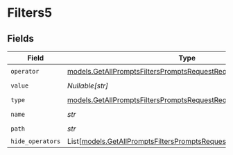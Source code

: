 # Filters5


## Fields

| Field                                                                                                                                        | Type                                                                                                                                         | Required                                                                                                                                     | Description                                                                                                                                  |
| -------------------------------------------------------------------------------------------------------------------------------------------- | -------------------------------------------------------------------------------------------------------------------------------------------- | -------------------------------------------------------------------------------------------------------------------------------------------- | -------------------------------------------------------------------------------------------------------------------------------------------- |
| `operator`                                                                                                                                   | [models.GetAllPromptsFiltersPromptsRequestRequestBodyQueryOperator](../models/getallpromptsfilterspromptsrequestrequestbodyqueryoperator.md) | :heavy_check_mark:                                                                                                                           | N/A                                                                                                                                          |
| `value`                                                                                                                                      | *Nullable[str]*                                                                                                                              | :heavy_check_mark:                                                                                                                           | N/A                                                                                                                                          |
| `type`                                                                                                                                       | [models.GetAllPromptsFiltersPromptsRequestRequestBodyQueryType](../models/getallpromptsfilterspromptsrequestrequestbodyquerytype.md)         | :heavy_check_mark:                                                                                                                           | N/A                                                                                                                                          |
| `name`                                                                                                                                       | *str*                                                                                                                                        | :heavy_check_mark:                                                                                                                           | N/A                                                                                                                                          |
| `path`                                                                                                                                       | *str*                                                                                                                                        | :heavy_check_mark:                                                                                                                           | N/A                                                                                                                                          |
| `hide_operators`                                                                                                                             | List[[models.GetAllPromptsFiltersPromptsRequestHideOperators](../models/getallpromptsfilterspromptsrequesthideoperators.md)]                 | :heavy_minus_sign:                                                                                                                           | N/A                                                                                                                                          |